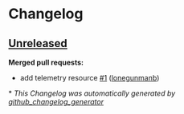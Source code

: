 # Changelog

## [Unreleased](https://github.com/lonegunmanb/terraform-azure-mdc-defender-plans-azure/tree/HEAD)

**Merged pull requests:**

- add telemetry resource [\#1](https://github.com/lonegunmanb/terraform-azure-mdc-defender-plans-azure/pull/1) ([lonegunmanb](https://github.com/lonegunmanb))



\* *This Changelog was automatically generated by [github_changelog_generator](https://github.com/github-changelog-generator/github-changelog-generator)*
